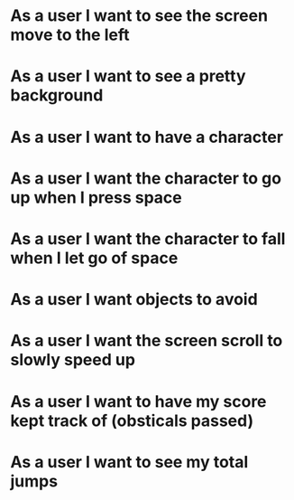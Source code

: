 # As a user I want to see the screen move to the left

# As a user I want to see a pretty background

# As a user I want to have a character

# As a user I want the character to go up when I press space

# As a user I want the character to fall when I let go of space

# As a user I want objects to avoid 

# As a user I want the screen scroll to slowly speed up

# As a user I want to have my score kept track of (obsticals passed)

# As a user I want to see my total jumps